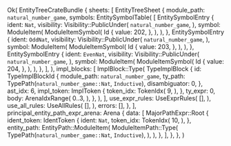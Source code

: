 Ok(
    EntityTreeCrateBundle {
        sheets: [
            EntityTreeSheet {
                module_path: `natural_number_game`,
                symbols: EntitySymbolTable(
                    [
                        EntitySymbolEntry {
                            ident: `Nat`,
                            visibility: Visibility::PublicUnder(
                                `natural_number_game`,
                            ),
                            symbol: ModuleItem(
                                ModuleItemSymbol(
                                    Id {
                                        value: 202,
                                    },
                                ),
                            ),
                        },
                        EntitySymbolEntry {
                            ident: `OddNat`,
                            visibility: Visibility::PublicUnder(
                                `natural_number_game`,
                            ),
                            symbol: ModuleItem(
                                ModuleItemSymbol(
                                    Id {
                                        value: 203,
                                    },
                                ),
                            ),
                        },
                        EntitySymbolEntry {
                            ident: `EvenNat`,
                            visibility: Visibility::PublicUnder(
                                `natural_number_game`,
                            ),
                            symbol: ModuleItem(
                                ModuleItemSymbol(
                                    Id {
                                        value: 204,
                                    },
                                ),
                            ),
                        },
                    ],
                ),
                impl_blocks: [
                    ImplBlock::Type(
                        TypeImplBlock {
                            id: TypeImplBlockId {
                                module_path: `natural_number_game`,
                                ty_path: TypePath(`natural_number_game::Nat`, `Inductive`),
                                disambiguator: 0,
                            },
                            ast_idx: 6,
                            impl_token: ImplToken {
                                token_idx: TokenIdx(
                                    9,
                                ),
                            },
                            ty_expr: 0,
                            body: ArenaIdxRange(
                                0..3,
                            ),
                        },
                    ),
                ],
                use_expr_rules: UseExprRules(
                    [],
                ),
                use_all_rules: UseAllRules(
                    [],
                ),
                errors: [],
            },
        ],
        principal_entity_path_expr_arena: Arena {
            data: [
                MajorPathExpr::Root {
                    ident_token: IdentToken {
                        ident: `Nat`,
                        token_idx: TokenIdx(
                            10,
                        ),
                    },
                    entity_path: EntityPath::ModuleItem(
                        ModuleItemPath::Type(
                            TypePath(`natural_number_game::Nat`, `Inductive`),
                        ),
                    ),
                },
            ],
        },
    },
)